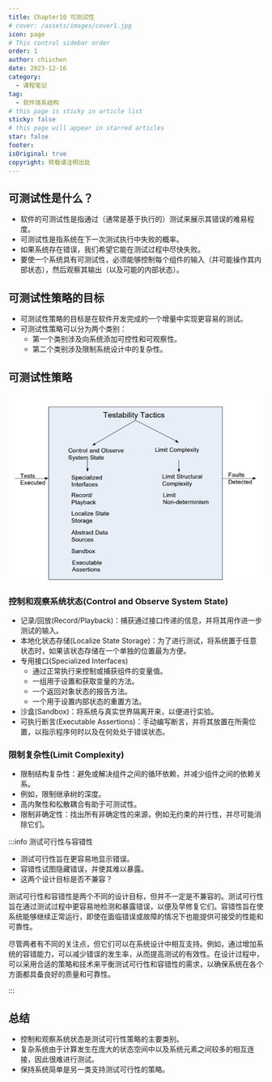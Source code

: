 ```yaml
---
title: Chapter10 可测试性
# cover: /assets/images/cover1.jpg
icon: page
# This control sidebar order
order: 1
author: chiichen
date: 2023-12-16
category:
  - 课程笔记
tag:
  - 软件体系结构
# this page is sticky in article list
sticky: false
# this page will appear in starred articles
star: false
footer:
isOriginal: true
copyright: 转载请注明出处
---
```


## 可测试性是什么？

- 软件的可测试性是指通过（通常是基于执行的）测试来展示其错误的难易程度。
- 可测试性是指系统在下一次测试执行中失败的概率。
- 如果系统存在错误，我们希望它能在测试过程中尽快失败。
- 要使一个系统具有可测试性，必须能够控制每个组件的输入（并可能操作其内部状态），然后观察其输出（以及可能的内部状态）。

## 可测试性策略的目标

- 可测试性策略的目标是在软件开发完成的一个增量中实现更容易的测试。
- 可测试性策略可以分为两个类别：
  - 第一个类别涉及向系统添加可控性和可观察性。
  - 第二个类别涉及限制系统设计中的复杂性。

## 可测试性策略

![Testability Tactics](images/Chapter10可测试性/image.png)

### 控制和观察系统状态(Control and Observe System State)

- 记录/回放(Record/Playback)：捕获通过接口传递的信息，并将其用作进一步测试的输入。
- 本地化状态存储(Localize State Storage)：为了进行测试，将系统置于任意状态时，如果该状态存储在一个单独的位置最为方便。
- 专用接口(Specialized Interfaces)
  - 通过正常执行来控制或捕获组件的变量值。
  - 一组用于设置和获取变量的方法。
  - 一个返回对象状态的报告方法。
  - 一个用于设置内部状态的重置方法。
- 沙盒(Sandbox)：将系统与真实世界隔离开来，以便进行实验。
- 可执行断言(Executable Assertions)：手动编写断言，并将其放置在所需位置，以指示程序何时以及在何处处于错误状态。

### 限制复杂性(Limit Complexity)

- 限制结构复杂性：避免或解决组件之间的循环依赖，并减少组件之间的依赖关系。
- 例如，限制继承树的深度。
- 高内聚性和松散耦合有助于可测试性。
- 限制非确定性：找出所有非确定性的来源，例如无约束的并行性，并尽可能消除它们。

:::info 测试可行性与容错性

- 测试可行性旨在更容易地显示错误。
- 容错性试图隐藏错误，并使其难以暴露。
- 这两个设计目标是否不兼容？

测试可行性和容错性是两个不同的设计目标，但并不一定是不兼容的。测试可行性旨在通过测试过程中更容易地检测和暴露错误，以便及早修复它们。容错性旨在使系统能够继续正常运行，即使在面临错误或故障的情况下也能提供可接受的性能和可靠性。

尽管两者有不同的关注点，但它们可以在系统设计中相互支持。例如，通过增加系统的容错能力，可以减少错误的发生率，从而提高测试的有效性。在设计过程中，可以采用合适的策略和技术来平衡测试可行性和容错性的需求，以确保系统在各个方面都具备良好的质量和可靠性。

:::

## 总结

- 控制和观察系统状态是测试可行性策略的主要类别。
- 复杂系统由于计算发生在庞大的状态空间中以及系统元素之间较多的相互连接，因此很难进行测试。
- 保持系统简单是另一类支持测试可行性的策略。

